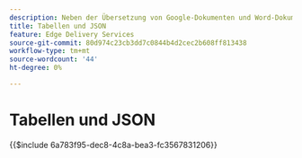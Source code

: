 ```yaml
---
description: Neben der Übersetzung von Google-Dokumenten und Word-Dokumenten in Markdown und HTML Markup übersetzt AEM auch Tabellen (Microsoft Excel-Arbeitsmappen und Google Tabellen) in JSON-Dateien, die von Ihrer Website oder Webanwendung einfach genutzt werden können.
title: Tabellen und JSON
feature: Edge Delivery Services
source-git-commit: 80d974c23cb3dd7c0844b4d2cec2b608ff813438
workflow-type: tm+mt
source-wordcount: '44'
ht-degree: 0%

---
```


# Tabellen und JSON

{{$include 6a783f95-dec8-4c8a-bea3-fc3567831206}}